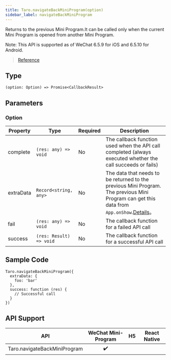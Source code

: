 ```yaml
---
title: Taro.navigateBackMiniProgram(option)
sidebar_label: navigateBackMiniProgram
---
```


Returns to the previous Mini Program.It can be called only when the current Mini Program is opened from another Mini Program.

Note: This API is supported as of WeChat 6.5.9 for iOS and 6.5.10 for Android.

> [Reference](https://developers.weixin.qq.com/miniprogram/dev/api/open-api/miniprogram-navigate/wx.navigateBackMiniProgram.html)

## Type

```tsx
(option: Option) => Promise<CallbackResult>
```

## Parameters

### Option

<table>
  <thead>
    <tr>
      <th>Property</th>
      <th>Type</th>
      <th style={{ textAlign: "center"}}>Required</th>
      <th>Description</th>
    </tr>
  </thead>
  <tbody>
    <tr>
      <td>complete</td>
      <td><code>(res: any) =&gt; void</code></td>
      <td style={{ textAlign: "center"}}>No</td>
      <td>The callback function used when the API call completed (always executed whether the call succeeds or fails)</td>
    </tr>
    <tr>
      <td>extraData</td>
      <td><code>Record&lt;string, any&gt;</code></td>
      <td style={{ textAlign: "center"}}>No</td>
      <td>The data that needs to be returned to the previous Mini Program. The previous Mini Program can get this data from <code>App.onShow</code>.<a href="https://developers.weixin.qq.com/miniprogram/dev/reference/api/App.html">Details</a>。</td>
    </tr>
    <tr>
      <td>fail</td>
      <td><code>(res: any) =&gt; void</code></td>
      <td style={{ textAlign: "center"}}>No</td>
      <td>The callback function for a failed API call</td>
    </tr>
    <tr>
      <td>success</td>
      <td><code>(res: Result) =&gt; void</code></td>
      <td style={{ textAlign: "center"}}>No</td>
      <td>The callback function for a successful API call</td>
    </tr>
  </tbody>
</table>

## Sample Code

```tsx
Taro.navigateBackMiniProgram({
  extraData: {
    foo: 'bar'
  },
  success: function (res) {
    // Successful call
  }
})
```

## API Support

|             API              | WeChat Mini-Program | H5 | React Native |
|:----------------------------:|:-------------------:|:--:|:------------:|
| Taro.navigateBackMiniProgram |         ✔️          |    |              |
